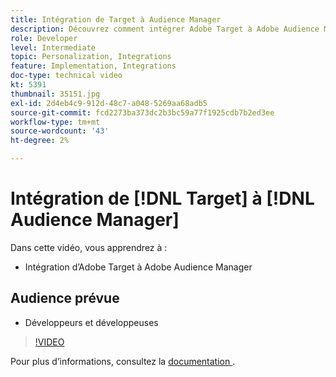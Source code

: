 ```yaml
---
title: Intégration de Target à Audience Manager
description: Découvrez comment intégrer Adobe Target à Adobe Audience Manager.
role: Developer
level: Intermediate
topic: Personalization, Integrations
feature: Implementation, Integrations
doc-type: technical video
kt: 5391
thumbnail: 35151.jpg
exl-id: 2d4eb4c9-912d-48c7-a048-5269aa68adb5
source-git-commit: fcd2273ba373dc2b3bc59a77f1925cdb7b2ed3ee
workflow-type: tm+mt
source-wordcount: '43'
ht-degree: 2%

---
```


# Intégration de [!DNL Target] à [!DNL Audience Manager]

Dans cette vidéo, vous apprendrez à :

* Intégration d’Adobe Target à Adobe Audience Manager

## Audience prévue

* Développeurs et développeuses

>[!VIDEO](https://video.tv.adobe.com/v/35151/?quality=12)

Pour plus d’informations, consultez la [ documentation ](https://experienceleague.adobe.com/docs/audience-manager/user-guide/implementation-integration-guides/integration-other-solutions/aam-target-integration.html?lang=en).
